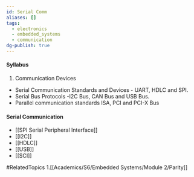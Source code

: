 ```yaml
---
id: Serial Comm
aliases: []
tags:
  - electronics
  - embedded_systems
  - communication
dg-publish: true
---
```

#### Syllabus
1. Communication Devices
- Serial Communication Standards and Devices - UART, HDLC and SPI.
- Serial Bus Protocols -I2C Bus, CAN Bus and USB Bus.
- Parallel communication standards ISA, PCI and PCI-X Bus

#### Serial Communication
- [[SPI Serial Peripheral Interface]]
- [[I2C]]
- [[HDLC]]
- [[USB]]
- [[SCI]]

#RelatedTopics
1.[[Academics/S6/Embedded Systems/Module 2/Parity]]

